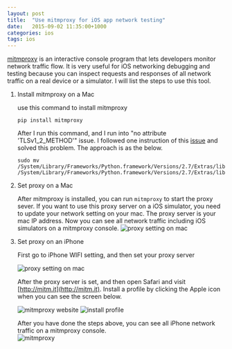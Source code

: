 ```yaml
---
layout: post
title:  "Use mitmproxy for iOS app network testing"
date:   2015-09-02 11:35:00+1000
categories: ios
tags: ios
---
```


[mitmproxy](https://mitmproxy.org/) is an interactive console program that lets developers monitor network traffic flow. It is very useful for iOS networking debugging and testing because you can inspect requests and responses of all network traffic on a real device or a simulator. I will list the steps to use this tool.

1. Install mitmproxy on a Mac

   use this command to install mitmproxy

       pip install mitmproxy

   After I run this command, and I run into "no attribute 'TLSv1_2_METHOD'" issue. I followed one instruction of this [issue](https://github.com/mitmproxy/mitmproxy/issues/705) and solved this problem. The approach is as the below.

       sudo mv /System/Library/Frameworks/Python.framework/Versions/2.7/Extras/lib/python/OpenSSL /System/Library/Frameworks/Python.framework/Versions/2.7/Extras/lib/python/_OpenSSL
        

2. Set proxy on a Mac
   
   After mitmproxy is installed, you can run `mitmproxy` to start the proxy sever. If you want to use this proxy server on a iOS simulator, you need to update your network setting on your mac. The proxy server is your mac IP address. Now you can see all network traffic including iOS simulators on a mitmproxy console.
   <img src="/images/mitmproxy/proxy_setting_mac.png" alt="proxy setting on mac" />

3. Set proxy on an iPhone
   
   First go to iPhone WIFI setting, and then set your proxy server

   <img src="/images/mitmproxy/iphone_setting.jpg" alt="proxy setting on mac" />

   After the proxy server is set, and then open Safari and visit [http://mitm.it](http://mitm.it). Install a profile by clicking the Apple icon when you can see the screen below.

   <img src="/images/mitmproxy/mitmproxy_website.jpg" alt="mitmproxy website" />
   <img src="/images/mitmproxy/install_profile.jpg" alt="install profile" /> 

   After you have done the steps above, you can see all iPhone network traffic on a mitmproxy console.  
   <img src="/images/mitmproxy/mitmproxy.png" alt="mitmproxy" /> 

